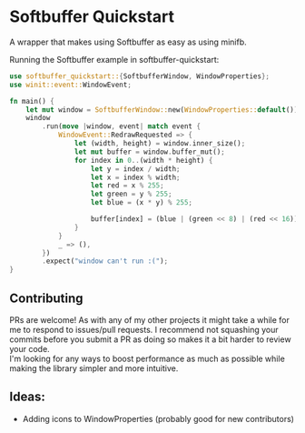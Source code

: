 Softbuffer Quickstart
=====================
A wrapper that makes using Softbuffer as easy as using minifb.

Running the Softbuffer example in softbuffer-quickstart:
```rust
use softbuffer_quickstart::{SoftbufferWindow, WindowProperties};
use winit::event::WindowEvent;

fn main() {
    let mut window = SoftbufferWindow::new(WindowProperties::default());
    window
        .run(move |window, event| match event {
            WindowEvent::RedrawRequested => {
                let (width, height) = window.inner_size();
                let mut buffer = window.buffer_mut();
                for index in 0..(width * height) {
                    let y = index / width;
                    let x = index % width;
                    let red = x % 255;
                    let green = y % 255;
                    let blue = (x * y) % 255;

                    buffer[index] = (blue | (green << 8) | (red << 16)).try_into().unwrap();
                }
            }
            _ => (),
        })
        .expect("window can't run :(");
}
```


## Contributing
PRs are welcome! As with any of my other projects it might take a while for me to respond to issues/pull requests. I recommend not squashing your commits before you submit a PR as doing so makes it a bit harder to review your code.  
I'm looking for any ways to boost performance as much as possible while making the library simpler and more intuitive.

## Ideas:
- Adding icons to WindowProperties (probably good for new contributors)
